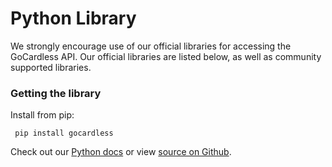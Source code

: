 # Python Library

We strongly encourage use of our official libraries for accessing the GoCardless API. Our official libraries are listed below, as well as community supported libraries.

### Getting the library

Install from pip:

	 pip install gocardless

Check out our [Python docs](/python) or view [source on Github](https://github.com/gocardless/gocardless-python).
